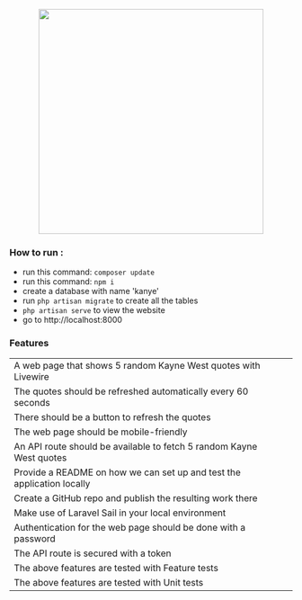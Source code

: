 <p align="center"><a href="https://laravel.com" target="_blank"><img src="https://raw.githubusercontent.com/laravel/art/master/logo-lockup/5%20SVG/2%20CMYK/1%20Full%20Color/laravel-logolockup-cmyk-red.svg" width="400"></a></p>

### How to run :
* run this command: `composer update`
* run this command: `npm i`
* create a database with name 'kanye'
* run `php artisan migrate` to create all the tables
* `php artisan serve` to view the website
* go to http://localhost:8000


### Features
|  |  |
| ------ | ----------- |
| A web page that shows 5 random Kayne West quotes with Livewire |
| The quotes should be refreshed automatically every 60 seconds |
| There should be a button to refresh the quotes |
| The web page should be mobile-friendly
| An API route should be available to fetch 5 random Kayne West quotes
| Provide a README on how we can set up and test the application locally
| Create a GitHub repo and publish the resulting work there
| Make use of Laravel Sail in your local environment 
| Authentication for the web page should be done with a password 
| The API route is secured with a token
| The above features are tested with Feature tests
| The above features are tested with Unit tests



